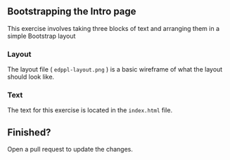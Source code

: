 ## Bootstrapping the Intro page

This exercise involves taking three blocks of text and arranging them in a simple Bootstrap layout

### Layout

The layout file ( `edppl-layout.png` ) is a basic wireframe of what the layout should look like.

### Text

The text for this exercise is located in the `index.html` file.

## Finished?
 
Open a pull request to update the changes.
